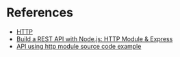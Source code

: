 # References

- [HTTP](https://nodejs.org/api/http.html)
- [Build a REST API with Node.js: HTTP Module & Express](https://lo-victoria.com/build-a-rest-api-with-nodejs-http-module-and-express)
- [API using http module source code example](https://github.com/iambasanta/ipromise)
